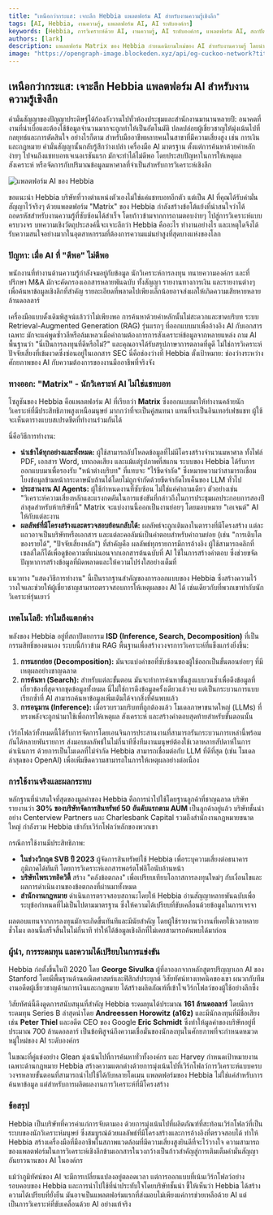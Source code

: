 ```yaml
---
title: "เหนือกว่ากระแส: เจาะลึก Hebbia แพลตฟอร์ม AI สำหรับงานความรู้เชิงลึก"
tags: [AI, Hebbia, งานความรู้, แพลตฟอร์ม AI, AI ระดับองค์กร]
keywords: [Hebbia, การวิเคราะห์ด้วย AI, งานความรู้, AI ระดับองค์กร, แพลตฟอร์ม AI, สถาปัตยกรรม ISD]
authors: [lark]
description: แพลตฟอร์ม Matrix ของ Hebbia กำหนดนิยามใหม่ของ AI สำหรับงานความรู้ โดยนำเสนอโซลูชันที่แข็งแกร่งสำหรับการวิเคราะห์ข้อมูลที่ซับซ้อนในภาคการเงินและกฎหมาย ค้นพบว่าสถาปัตยกรรม ISD ที่เป็นเอกลักษณ์และผลลัพธ์ที่มีโครงสร้างของ Hebbia กำลังเปลี่ยนแปลงอุตสาหกรรมได้อย่างไร
image: "https://opengraph-image.blockeden.xyz/api/og-cuckoo-network?title=เหนือกว่ากระแส%3A%20เจาะลึก%20Hebbia%20แพลตฟอร์ม%20AI%20สำหรับงานความรู้เชิงลึก"
---
```


## เหนือกว่ากระแส: เจาะลึก Hebbia แพลตฟอร์ม AI สำหรับงานความรู้เชิงลึก

คำมั่นสัญญาของปัญญาประดิษฐ์ได้ก้องกังวานไปทั่วห้องประชุมและสำนักงานมานานหลายปี: อนาคตที่งานที่น่าเบื่อและต้องใช้ข้อมูลจำนวนมากจะถูกทำให้เป็นอัตโนมัติ ปลดปล่อยผู้เชี่ยวชาญให้มุ่งเน้นไปที่กลยุทธ์และการตัดสินใจ อย่างไรก็ตาม สำหรับมืออาชีพหลายคนในสาขาที่มีความเสี่ยงสูง เช่น การเงินและกฎหมาย คำมั่นสัญญานั้นกลับรู้สึกว่างเปล่า เครื่องมือ AI มาตรฐาน ตั้งแต่การค้นหาด้วยคำหลักง่ายๆ ไปจนถึงแชทบอทเจเนอเรชันแรก มักจะทำได้ไม่ดีพอ โดยประสบปัญหาในการให้เหตุผล สังเคราะห์ หรือจัดการกับปริมาณข้อมูลมหาศาลที่จำเป็นสำหรับการวิเคราะห์เชิงลึก

![แพลตฟอร์ม AI ของ Hebbia](https://opengraph-image.blockeden.xyz/api/og-cuckoo-network?title=เหนือกว่ากระแส%3A%20เจาะลึก%20Hebbia%20แพลตฟอร์ม%20AI%20สำหรับงานความรู้เชิงลึก)

ขอแนะนำ Hebbia บริษัทที่วางตำแหน่งตัวเองไม่ใช่แค่แชทบอทอีกตัว แต่เป็น AI ที่คุณได้รับคำมั่นสัญญาไว้จริงๆ ด้วยแพลตฟอร์ม "Matrix" ของ Hebbia กำลังสร้างข้อโต้แย้งที่น่าสนใจว่าได้ถอดรหัสสำหรับงานความรู้ที่ซับซ้อนได้สำเร็จ โดยก้าวข้ามจากการถามตอบง่ายๆ ไปสู่การวิเคราะห์แบบครบวงจร บทความเชิงวัตถุประสงค์นี้จะเจาะลึกว่า Hebbia คืออะไร ทำงานอย่างไร และเหตุใดจึงได้รับความสนใจอย่างมากในอุตสาหกรรมที่ต้องการความแม่นยำสูงที่สุดบางแห่งของโลก

### ปัญหา: เมื่อ AI ที่ "ดีพอ" ไม่ดีพอ

พนักงานที่ทำงานด้านความรู้กำลังจมอยู่กับข้อมูล นักวิเคราะห์การลงทุน ทนายความองค์กร และที่ปรึกษา M&A มักจะคัดกรองเอกสารหลายพันฉบับ ทั้งสัญญา รายงานทางการเงิน และรายงานต่างๆ เพื่อค้นหาข้อมูลเชิงลึกที่สำคัญ รายละเอียดที่พลาดไปเพียงเล็กน้อยอาจส่งผลให้เกิดความเสียหายหลายล้านดอลลาร์

เครื่องมือแบบดั้งเดิมพิสูจน์แล้วว่าไม่เพียงพอ การค้นหาด้วยคำหลักนั้นไม่สะดวกและขาดบริบท ระบบ Retrieval-Augmented Generation (RAG) รุ่นแรกๆ ที่ออกแบบมาเพื่ออ้างอิง AI กับเอกสารเฉพาะ มักจะแค่พูดซ้ำวลีหรือล้มเหลวเมื่อคำถามต้องการการสังเคราะห์ข้อมูลจากหลายแหล่ง ถาม AI พื้นฐานว่า "นี่เป็นการลงทุนที่ดีหรือไม่?" และคุณอาจได้รับสรุปภาษาการตลาดที่ดูดี ไม่ใช่การวิเคราะห์ปัจจัยเสี่ยงที่เข้มงวดซึ่งซ่อนอยู่ในเอกสาร SEC นี่คือช่องว่างที่ Hebbia ตั้งเป้าหมาย: ช่องว่างระหว่างศักยภาพของ AI กับความต้องการของงานมืออาชีพที่จริงจัง

### ทางออก: "Matrix" - นักวิเคราะห์ AI ไม่ใช่แชทบอท

โซลูชันของ Hebbia คือแพลตฟอร์ม AI ที่เรียกว่า **Matrix** ซึ่งออกแบบมาให้ทำงานคล้ายนักวิเคราะห์ที่มีประสิทธิภาพสูงเหนือมนุษย์ มากกว่าที่จะเป็นคู่สนทนา แทนที่จะเป็นอินเทอร์เฟซแชท ผู้ใช้จะเห็นตารางแบบสเปรดชีตที่ทำงานร่วมกันได้

นี่คือวิธีการทำงาน:
*   **นำเข้าได้ทุกอย่างและทั้งหมด:** ผู้ใช้สามารถอัปโหลดข้อมูลที่ไม่มีโครงสร้างจำนวนมหาศาล ทั้งไฟล์ PDF, เอกสาร Word, บทถอดเสียง และแม้แต่รูปภาพที่สแกน ระบบของ Hebbia ได้รับการออกแบบมาเพื่อรองรับ "หน้าต่างบริบท" ที่แทบจะ "ไร้ขีดจำกัด" ซึ่งหมายความว่าสามารถเชื่อมโยงข้อมูลข้ามหน้ากระดาษนับล้านได้โดยไม่ถูกจำกัดด้วยขีดจำกัดโทเค็นของ LLM ทั่วไป
*   **ประสานงาน AI Agents:** ผู้ใช้กำหนดงานที่ซับซ้อน ไม่ใช่แค่คำถามเดียว ตัวอย่างเช่น "วิเคราะห์ความเสี่ยงหลักและแรงกดดันในการแข่งขันที่กล่าวถึงในการประชุมผลประกอบการสองปีล่าสุดสำหรับห้าบริษัทนี้" Matrix จะแบ่งงานนี้ออกเป็นงานย่อยๆ โดยมอบหมาย "เอเจนต์" AI ให้กับแต่ละงาน
*   **ผลลัพธ์ที่มีโครงสร้างและตรวจสอบย้อนกลับได้:** ผลลัพธ์จะถูกเติมลงในตารางที่มีโครงสร้าง แต่ละแถวอาจเป็นบริษัทหรือเอกสาร และแต่ละคอลัมน์เป็นคำตอบสำหรับคำถามย่อย (เช่น "การเติบโตของรายได้", "ปัจจัยเสี่ยงหลัก") ที่สำคัญคือ ผลลัพธ์ทุกรายการมีการอ้างอิง ผู้ใช้สามารถคลิกที่เซลล์ใดก็ได้เพื่อดูข้อความที่แน่นอนจากเอกสารต้นฉบับที่ AI ใช้ในการสร้างคำตอบ ซึ่งช่วยขจัดปัญหาการสร้างข้อมูลที่ผิดพลาดและให้ความโปร่งใสอย่างเต็มที่

แนวทาง "แสดงวิธีการทำงาน" นี้เป็นรากฐานสำคัญของการออกแบบของ Hebbia ซึ่งสร้างความไว้วางใจและช่วยให้ผู้เชี่ยวชาญสามารถตรวจสอบการให้เหตุผลของ AI ได้ เช่นเดียวกับที่พวกเขาทำกับนักวิเคราะห์รุ่นเยาว์

### เทคโนโลยี: ทำไมถึงแตกต่าง

พลังของ Hebbia อยู่ที่สถาปัตยกรรม **ISD (Inference, Search, Decomposition)** ที่เป็นกรรมสิทธิ์ของตนเอง ระบบนี้ก้าวข้าม RAG พื้นฐานเพื่อสร้างวงจรการวิเคราะห์ที่แข็งแกร่งยิ่งขึ้น:

1.  **การแยกย่อย (Decomposition):** มันจะแบ่งคำขอที่ซับซ้อนของผู้ใช้ออกเป็นขั้นตอนย่อยๆ ที่มีเหตุผลอย่างชาญฉลาด
2.  **การค้นหา (Search):** สำหรับแต่ละขั้นตอน มันจะทำการค้นหาขั้นสูงแบบวนซ้ำเพื่อดึงข้อมูลที่เกี่ยวข้องที่สุดจากชุดข้อมูลทั้งหมด นี่ไม่ใช่การดึงข้อมูลครั้งเดียวแล้วจบ แต่เป็นกระบวนการแบบเรียกซ้ำที่ AI สามารถค้นหาข้อมูลเพิ่มเติมได้จากสิ่งที่ค้นพบแล้ว
3.  **การอนุมาน (Inference):** เมื่อรวบรวมบริบทที่ถูกต้องแล้ว โมเดลภาษาขนาดใหญ่ (LLMs) ที่ทรงพลังจะถูกนำมาใช้เพื่อการให้เหตุผล สังเคราะห์ และสร้างคำตอบสุดท้ายสำหรับขั้นตอนนั้น

เวิร์กโฟลว์ทั้งหมดนี้ได้รับการจัดการโดยเอนจินการประสานงานที่สามารถรันกระบวนการเหล่านี้พร้อมกันได้หลายพันรายการ ส่งมอบผลลัพธ์ในไม่กี่นาทีซึ่งทีมงานมนุษย์ต้องใช้เวลาหลายสัปดาห์ในการดำเนินการ ด้วยการเป็นโมเดลที่ไม่จำกัด Hebbia สามารถเชื่อมต่อกับ LLM ที่ดีที่สุด (เช่น โมเดลล่าสุดของ OpenAI) เพื่อเพิ่มขีดความสามารถในการให้เหตุผลอย่างต่อเนื่อง

### การใช้งานจริงและผลกระทบ

หลักฐานที่น่าสนใจที่สุดของมูลค่าของ Hebbia คือการนำไปใช้โดยฐานลูกค้าที่ชาญฉลาด บริษัทรายงานว่า **30% ของบริษัทจัดการสินทรัพย์ 50 อันดับแรกตาม AUM** เป็นลูกค้าอยู่แล้ว บริษัทชั้นนำอย่าง Centerview Partners และ Charlesbank Capital รวมถึงสำนักงานกฎหมายขนาดใหญ่ กำลังรวม Hebbia เข้ากับเวิร์กโฟลว์หลักของพวกเขา

กรณีการใช้งานมีประสิทธิภาพ:
*   **ในช่วงวิกฤต SVB ปี 2023** ผู้จัดการสินทรัพย์ใช้ Hebbia เพื่อระบุความเสี่ยงต่อธนาคารภูมิภาคได้ทันที โดยการวิเคราะห์เอกสารพอร์ตโฟลิโอนับล้านหน้า
*   **บริษัทไพรเวทอิควิตี้** สร้าง "คลังข้อตกลง" เพื่อเปรียบเทียบโอกาสการลงทุนใหม่ๆ กับเงื่อนไขและผลการดำเนินงานของข้อตกลงที่ผ่านมาทั้งหมด
*   **สำนักงานกฎหมาย** ดำเนินการตรวจสอบสถานะโดยให้ Hebbia อ่านสัญญาหลายพันฉบับเพื่อระบุข้อกำหนดที่ไม่เป็นไปตามมาตรฐาน ซึ่งให้ความได้เปรียบที่ขับเคลื่อนด้วยข้อมูลในการเจรจา

ผลตอบแทนจากการลงทุนมักจะเกิดขึ้นทันทีและมีนัยสำคัญ โดยผู้ใช้รายงานว่างานที่เคยใช้เวลาหลายชั่วโมง ตอนนี้เสร็จสิ้นในไม่กี่นาที ทำให้ได้ข้อมูลเชิงลึกที่ไม่เคยสามารถค้นพบได้มาก่อน

### ผู้นำ, การระดมทุน และความได้เปรียบในการแข่งขัน

Hebbia ก่อตั้งขึ้นในปี 2020 โดย **George Sivulka** ผู้ที่ลาออกจากหลักสูตรปริญญาเอก AI ของ Stanford โดยมีพื้นฐานด้านคณิตศาสตร์และฟิสิกส์ประยุกต์ วิสัยทัศน์ทางเทคนิคของเขา ผนวกกับทีมงานอดีตผู้เชี่ยวชาญด้านการเงินและกฎหมาย ได้สร้างผลิตภัณฑ์ที่เข้าใจเวิร์กโฟลว์ของผู้ใช้อย่างลึกซึ้ง

วิสัยทัศน์นี้ดึงดูดการสนับสนุนที่สำคัญ Hebbia ระดมทุนได้ประมาณ **161 ล้านดอลลาร์** โดยมีการระดมทุน Series B ล่าสุดนำโดย **Andreessen Horowitz (a16z)** และมีนักลงทุนที่มีชื่อเสียงเช่น **Peter Thiel** และอดีต CEO ของ Google **Eric Schmidt** ซึ่งทำให้มูลค่าของบริษัทอยู่ที่ประมาณ 700 ล้านดอลลาร์ เป็นข้อพิสูจน์ถึงความเชื่อมั่นของนักลงทุนในศักยภาพที่จะกำหนดหมวดหมู่ใหม่ของ AI ระดับองค์กร

ในขณะที่คู่แข่งอย่าง Glean มุ่งเน้นไปที่การค้นหาทั่วทั้งองค์กร และ Harvey กำหนดเป้าหมายงานเฉพาะด้านกฎหมาย Hebbia สร้างความแตกต่างด้วยการมุ่งเน้นไปที่เวิร์กโฟลว์การวิเคราะห์แบบครบวงจรหลายขั้นตอนที่สามารถนำไปใช้ได้กับหลายโดเมน แพลตฟอร์มของ Hebbia ไม่ใช่แค่สำหรับการค้นหาข้อมูล แต่สำหรับการผลิตผลงานการวิเคราะห์ที่มีโครงสร้าง

### ข้อสรุป

Hebbia เป็นบริษัทที่ควรค่าแก่การจับตามอง ด้วยการมุ่งเน้นไปที่ผลิตภัณฑ์ที่สะท้อนเวิร์กโฟลว์ที่เป็นระบบของนักวิเคราะห์มนุษย์ ซึ่งสมบูรณ์ด้วยผลลัพธ์ที่มีโครงสร้างและการอ้างอิงที่ตรวจสอบได้ ทำให้ Hebbia สร้างเครื่องมือที่มืออาชีพในสภาพแวดล้อมที่มีความเสี่ยงสูงยินดีที่จะไว้วางใจ ความสามารถของแพลตฟอร์มในการวิเคราะห์เชิงลึกข้ามเอกสารในวงกว้างเป็นก้าวสำคัญสู่การเติมเต็มคำมั่นสัญญาอันยาวนานของ AI ในองค์กร

แม้ว่าภูมิทัศน์ของ AI จะมีการเปลี่ยนแปลงอยู่ตลอดเวลา แต่การออกแบบที่เน้นเวิร์กโฟลว์อย่างรอบคอบของ Hebbia และการนำไปใช้ที่น่าประทับใจโดยบริษัทชั้นนำ ชี้ให้เห็นว่า Hebbia ได้สร้างความได้เปรียบที่ยั่งยืน มันอาจเป็นแพลตฟอร์มแรกที่ส่งมอบไม่เพียงแค่การช่วยเหลือด้วย AI แต่เป็นการวิเคราะห์ที่ขับเคลื่อนด้วย AI อย่างแท้จริง